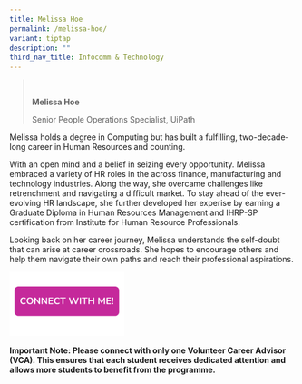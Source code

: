 ```yaml
---
title: Melissa Hoe
permalink: /melissa-hoe/
variant: tiptap
description: ""
third_nav_title: Infocomm & Technology
---
```

<blockquote>
<p></p>
</blockquote>
<blockquote>
<p></p>
<div class="isomer-image-wrapper">
<img style="width: 50%;" height="auto" width="100%" alt="" src="/images/Profile Photos/Melissa_Hoe.png">
</div>
<p><strong>Melissa Hoe</strong>
</p>
<p>Senior People Operations Specialist, UiPath</p>
</blockquote>
<p></p>
<p>Melissa holds a degree in Computing but has built a fulfilling, two-decade-long
career in Human Resources and counting.</p>
<p>With an open mind and a belief in seizing every opportunity. Melissa embraced
a variety of HR roles in the across finance, manufacturing and technology
industries. Along the way, she overcame challenges like retrenchment and
navigating a difficult market. To stay ahead of the ever-evolving HR landscape,
she further developed her experise by earning a Graduate Diploma in Human
Resources Management and IHRP-SP certification from Institute for Human
Resource Professionals.</p>
<p>Looking back on her career journey, Melissa understands the self-doubt
that can arise at career crossroads. She hopes to encourage others and
help them navigate their own paths and reach their professional aspirations.</p>
<p></p><a class="isomer-image-wrapper" href="https://form.gov.sg/677f34ed7951970965a4d639"><img style="width: 40%;" height="auto" width="100%" alt="" src="/images/Page Photos/CONNECT_WITH_ME.png"></a>
<p><strong>Important Note: Please connect with only one Volunteer Career Advisor (VCA). This ensures that each student receives dedicated attention and allows more students to benefit from the programme.</strong>
</p>
